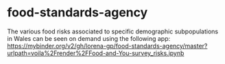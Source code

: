 # food-standards-agency

The various food risks associated to specific demographic subpopulations in Wales can be seen on demand using the following app:
https://mybinder.org/v2/gh/lorena-gp/food-standards-agency/master?urlpath=voila%2Frender%2FFood-and-You-survey_risks.ipynb
